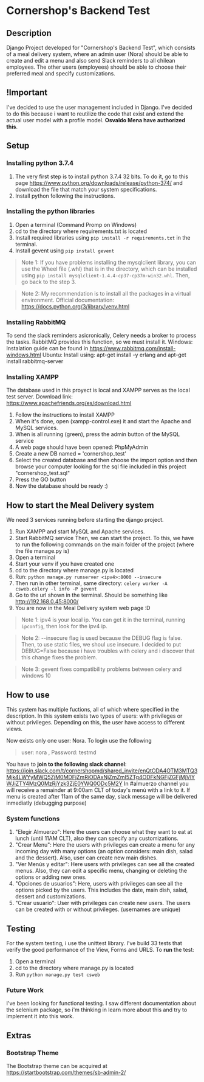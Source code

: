 # Cornershop's Backend Test
## Description
Django Project developed for "Cornershop's Backend Test", which consists of a meal delivery system, where an admin user (Nora) should be able to create and edit a menu and also send Slack reminders to all chilean employees. The other users (employees) should be able to choose their preferred meal and specify customizations.

## !Important
I've decided to use the user management included in Django. I've decided to do this because i want to reutilize the code that exist and extend the actual user model with a profile model. **Osvaldo Mena have authorized this**.

## Setup
### Installing python 3.7.4
1. The very first step is to install python 3.7.4 32 bits. To do it, go to this page <https://www.python.org/downloads/release/python-374/> and download the file that match your system specifications.
2. Install python following the instructions. 
### Installing the python libraries
1. Open a terminal (Command Promp on Windows)
2. cd to the directory where requirements.txt is located
3. Install required libraries using `pip install -r requirements.txt` in the terminal.
4. Install gevent using `pip install gevent`
> Note 1: If you have problems installing the mysqlclient library, you can use the Wheel file (.whl) that is in the directory, which can be installed using `pip install mysqlclient-1.4.4-cp37-cp37m-win32.whl`. Then, go back to the step 3.

> Note 2: My recommendation is to install all the packages in a virtual environment. Official documentation: <https://docs.python.org/3/library/venv.html>
### Installing RabbitMQ
To send the slack reminders asicronically, Celery needs a broker to process the tasks. RabbitMQ provides this function, so we must install it.
Windows: Instalation guide can be found in https://www.rabbitmq.com/install-windows.html
Ubuntu: Install using: apt-get install -y erlang and apt-get install rabbitmq-server
### Installing XAMPP
The database used in this proyect is local and XAMPP serves as the local test server. Download link: <https://www.apachefriends.org/es/download.html>
1. Follow the instructions to install XAMPP
2. When it's done, open (xampp-control.exe) it and start the Apache and MySQL services. 
3. When is all running (green), press the admin button of the MySQL service
4. A web page should have been opened: PhpMyAdmin
5. Create a new DB named = 'cornershop_test'
6. Select the created database and then choose the import option and then browse your computer looking for the sql file included in this project "cornershop_test.sql"
7. Press the GO button
8. Now the database should be ready :)

## How to start the Meal Delivery system
We need 3 services running before starting the django project.
1. Run XAMPP and start MySQL and Apache services.
2. Start RabbitMQ service
Then, we can start the project. To this, we have to run the following commands on the main folder of the project (where the file manage.py is)
3. Open a terminal
4. Start your venv if you have created one
5. cd to the directory where manage.py is located
6. Run:  `python manage.py runserver <ipv4>:8000 --insecure`
7. Then run in other terminal, same directory: `celery worker -A csweb.celery -l info -P gevent`
8. Go to the url shown in the terminal. Should be something like http://192.168.0.45:8000/
9. You are now in the Meal Delivery system web page :D
> Note 1: ipv4 is your local ip. You can get it in the terminal, running `ipconfig`, then look for the ipv4 ip.

> Note 2: --insecure flag is used because the DEBUG flag is false. Then, to use static files, we shoul use insecure. I decided to put DEBUG=False because i have troubles with celery and i discover that this change fixes the problem.

> Note 3: gevent fixes compatibility problems between celery and windows 10

## How to use
This system has multiple fuctions, all of which where specified in the description.
In this system exists two types of users: with privileges or without privileges. Depending on this, the user have access to different views.

Now exists only one user: Nora. To login use the following
> user: nora , Password: testmd

You have to **join to the following slack channel**: <https://join.slack.com/t/cornershopmd/shared_invite/enQtODA4OTM3MTQ3Mjk4LWYyMWQ5ZjM0MDFjZmRiODAxNjZmZmI5ZTg4ODFkNGFjZGFjMjVlYWJiZTY4MzQ0MzRjYzk3ZjE0YWQ0ODc5M2Y> 
In #almuerzo channel you will receive a remainder at 9:00am CLT of today's menú with a link to it. If menu is created after 11am of the same day, slack message will be delivered inmediatly (debugging purpose) 
### System functions
1. "Elegir Almuerzo": Here the users can choose what they want to eat at lunch (until 11AM CLT), also they can specify any customizations.
2. "Crear Menu": Here the users with privileges can create a menu for any incoming day with many options (an option considers: main dish, salad and the dessert). Also, user can create new main dishes.
3. "Ver Menús y editar": Here users with privileges can see all the created menus. Also, they can edit a specific menu, changing or deleting the options or adding new ones.
4. "Opciones de usuarios": Here, users with privileges can see all the options picked by the users. This includes the date, main dish, salad, dessert and customizations.
5. "Crear usuario": User with privileges can create new users. The users can be created with or without privileges. (usernames are unique)

## Testing
For the system testing, i use the unittest library. I've build 33 tests that verify the good performance of the View, Forms and URLS.
To **run** the test:
1. Open a terminal
2. cd to the directory where manage.py is located
3. Run `python manage.py test csweb` 
### Future Work
I've been looking for functional testing. I saw different documentation about the selenium package, so i'm thinking in learn more about this and try to implement it into this work.

## Extras

### Bootstrap Theme
The Bootstrap theme can be acquired at https://startbootstrap.com/themes/sb-admin-2/
